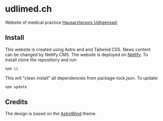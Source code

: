 # udlimed.ch

Website of medical practice [Hausarztpraxis Udligenswil](https://udlimed.ch).

## Install

This website is created using Astro and and Tailwind CSS. News content can be
changed by Netlify CMS. The website is deployed on [Netlify](https://netlify.com).
To install clone the repostitory and run: 

```bash
npm ci
```

This will "clean install" all dependencies from package-lock.json. To update:

```bash
npm update
```

## Credits

The design is based on the [AstroWind](https://github.com/onwidget/astrowind)
theme.
